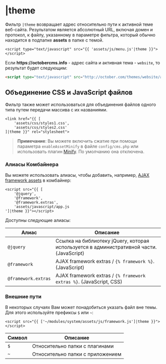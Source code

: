 # |theme

Фильтр `|theme` возвращает адрес относительно пути к активной теме веб-сайта. Результатом является абсолютный URL, включая домен и протокол, к файлу, указанному в параметре фильтра, который обычно находится в подпапке **assets** в папке с темой.

```twig
<script type="text/javascript" src="{{ 'assets/js/menu.js'|theme }}"></script>
```

Если __https://octobercms.info__ - адрес сайта и активная тема - `website`, то результат будет следующим:

```html
<script type="text/javascript" src="http://october.com/themes/website/assets/js/menu.js"></script>
```

<a name="combine-css-javascript"></a>
## Объединение CSS и JavaScript файлов

Фильтр также может использоваться для объединения файлов одного типа путем передачи массива с их названиями.

```twig
<link href="{{ [
    'assets/css/styles1.css',
    'assets/css/styles2.css'
]|theme }}" rel="stylesheet">
```

> **Примечание**: Вы можете включить сжатие при помощи параметра `enableAssetMinify` в файле
 `config/cms.php` или использовать плагин [Minify](http://octobercms.com/plugin/xeor-minify). По умолчанию она отключена.

<a name="combiner-aliases"></a>
### Алиасы Комбайнера

Вы можете использовать алиасы, чтобы добавить, например, [AJAX framework assets](./cms-ajax#introduction) в комбайнер:

```twig
<script src="{{ [
    '@jquery',
    '@framework',
    '@framework.extras',
    'assets/javascript/app.js
']|theme }}"></script>
```

Доступны следующие алиасы:

Алиас | Описание
------------- | -------------
`@jquery` | Ссылка на библиотеку jQuery, которая используется в административной части. (JavaScript)
`@framework` | AJAX framework extras / `{% framework %}`. (JavaScript)
`@framework.extras` | AJAX framework extras / `{% framework extras %}`. (JavaScript, CSS)

<a name="external-combiner-paths"></a>
### Внешние пути

В некоторых случаях Вам может понадобиться указать файл вне темы. Для этого используйте префиксы `$` или `~`:

```twig
<script src="{{ ['~/modules/system/assets/js/framework.js']|theme }}"></script>
```

Символ | Описание
------------- | -------------
`$` | Относительно папки с плагинами
`~` | Относительно папки с приложением
